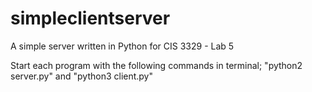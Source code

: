 # simpleclientserver
A simple server written in Python for CIS 3329 - Lab 5

Start each program with the following commands in terminal; "python2 server.py" and "python3 client.py"